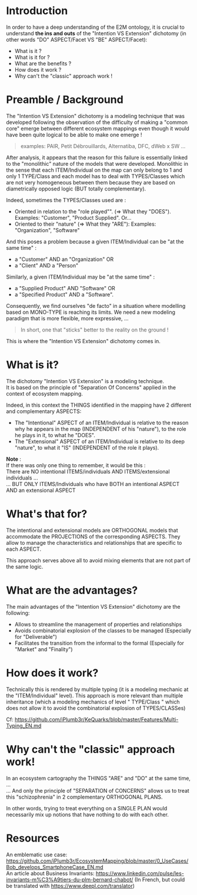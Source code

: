 Introduction
==
In order to have a deep understanding of the E2M ontology, it is crucial to understand __the ins and outs__ of the "Intention VS Extension" dichotomy (in other words "DO" ASPECT/Facet VS "BE" ASPECT/Facet): 
* What is it ?
* What is it for ?
* What are the benefits ?
* How does it work ?
* Why can't the "classic" approach work !

Preamble / Background
==
The "Intention VS Extension" dichotomy is a modeling technique that was developed following the observation of the difficulty of making a "common core" emerge between different ecosystem mappings even though it would have been quite logical to be able to make one emerge !
> examples: PAIR, Petit Débrouillards, Alternatiba, DFC, dWeb x SW ...

After analysis, it appears that the reason for this failure is essentially linked to the "monolithic" nature of the models that were developed. Monolithic in the sense that each ITEM/Individual on the map can only belong to 1 and only 1 TYPE/Class and each model has to deal with TYPES/Classes which are not very homogeneous between them because they are based on diametrically opposed logic (BUT totally complementary).

Indeed, sometimes the TYPES/Classes used are :
* Oriented in relation to the "role played"". (=> What they "DOES"). Examples: "Customer", "Product Supplied".
Or...
* Oriented to their "nature" (=> What they "ARE"): Examples: "Organization", "Software"

And this poses a problem because a given ITEM/Individual can be "at the same time" : 
* a "Customer" AND an "Organization" 
OR
* a "Client" AND a "Person"

Similarly, a given ITEM/Individual may be "at the same time" : 
* a "Supplied Product" AND "Software" 
OR
* a "Specified Product" AND a "Software".

Consequently, we find ourselves "de facto" in a situation where modelling based on MONO-TYPE is reaching its limits.
We need a new modeling paradigm that is more flexible, more expressive, ...
> In short, one that "sticks" better to the reality on the ground !

This is where the "Intention VS Extension" dichotomy comes in.

What is it?
==
The dichotomy "Intention VS Extension" is a modeling technique.    
It is based on the principle of "Separation Of Concerns" applied in the context of ecosystem mapping. 

Indeed, in this context the THINGS identified in the mapping have 2 different and complementary ASPECTS: 
* The "Intentional" ASPECT of an ITEM/Individual is relative to the reason why he appears in the map (INDEPENDENT of his "nature"), to the role he plays in it, to what he "DOES".
* The "Extensional" ASPECT of an ITEM/Individual is relative to its deep "nature", to what it "IS" (INDEPENDENT of the role it plays).


__Note__ :  
If there was only one thing to remember, it would be this :   
There are NO intentional ITEMS/individuals AND ITEMS/extensional individuals ...   
... BUT ONLY ITEMS/Individuals who have BOTH an intentional ASPECT AND an extensional ASPECT


What's that for?
==
The intentional and extensional models are ORTHOGONAL models that accommodate the PROJECTIONS of the corresponding ASPECTS. They allow to manage the characteristics and relationships that are specific to each ASPECT.

This approach serves above all to avoid mixing elements that are not part of the same logic.

What are the advantages?
==
The main advantages of the "Intention VS Extension" dichotomy are the following:
* Allows to streamline the management of properties and relationships
* Avoids combinatorial explosion of the classes to be managed (Especially for "Deliverable")
* Facilitates the transition from the informal to the formal (Especially for "Market" and "Finality")

How does it work?
==
Technically this is rendered by multiple typing (it is a modeling mechanic at the "ITEM/Individual" level).
This approach is more relevant than multiple inheritance (which a modeling mechanics of level " TYPE/Class " which does not allow it to avoid the combinatorial explosion of TYPES/CLASSes)

Cf: https://github.com/iPlumb3r/KeQuarks/blob/master/Features/Multi-Typing_EN.md

Why can't the "classic" approach work!
==
In an ecosystem cartography the THINGS "ARE" and "DO" at the same time, ...   
... And only the principle of "SEPARATION of CONCERNS" allows us to treat this "schizophrenia" in 2 complementary ORTHOGONAL PLANS.

In other words, trying to treat everything on a SINGLE PLAN would necessarily mix up notions that have nothing to do with each other.

Resources
==

An emblematic use case: https://github.com/iPlumb3r/EcosystemMapping/blob/master/0_UseCases/Bob_develops_SmartphoneCase_EN.md   
An article about Business Invariants: https://www.linkedin.com/pulse/les-invariants-m%C3%A9tiers-du-plm-bernard-chabot/ (In French, but could be translated with https://www.deepl.com/translator)

